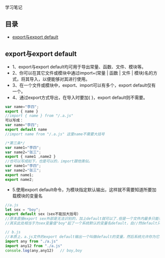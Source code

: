 学习笔记

## 目录

- [export与export default](#export与export-default)


## export与export default
* 1、export与export default均可用于导出常量、函数、文件、模块等。
* 2、你可以在其它文件或模块中通过import+(常量 | 函数 | 文件 | 模块)名的方式，将其导入，以便能够对其进行使用。
* 3、在一个文件或模块中，export、import可以有多个，export default仅有一个。
* 4、通过export方式导出，在导入时要加{ }，export default则不需要。
```javascript
var name="李四";
export { name }
//import { name } from "/.a.js" 
可以写成：
var name="李四";
export default name
//import name from "/.a.js" 这里name不需要大括号

/*第三条*/
var name1="李四";
var name2="张三";
export { name1 ,name2 }
//也可以写成如下，也是可以的，import跟他类似。
var name1="李四";
var name2="张三";
export name1;
export name2;
```
* 5.使用export default命令，为模块指定默认输出，这样就不需要知道所要加载模块的变量名
```javascript
//a.js
let sex = "boy";
export default sex（sex不能加大括号）
//原本直接export sex外部是无法识别的，加上default就可以了.但是一个文件内最多只能有一个export default。
//其实此处相当于为sex变量值"boy"起了一个系统默认的变量名default，自//然default只能有一个值，所以一个文件内不能有多个export default。

// b.js
//本质上，a.js文件的export default输出一个叫做default的变量，然后系统允许你为它取任意名字。所以可以为import的模块起任何变量名，且不需要用大括号包含
import any from "./a.js"
import any12 from "./a.js" 
console.log(any,any12)   // boy,boy
```
